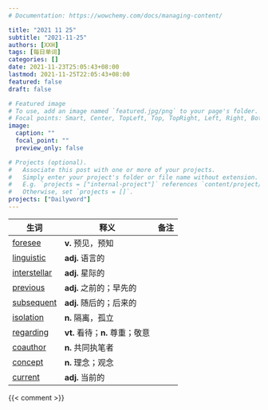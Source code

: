 ```yaml
---
# Documentation: https://wowchemy.com/docs/managing-content/

title: "2021 11 25"
subtitle: "2021-11-25"
authors: [XXH]
tags: [每日单词]
categories: []
date: 2021-11-23T25:05:43+08:00
lastmod: 2021-11-25T22:05:43+08:00
featured: false
draft: false

# Featured image
# To use, add an image named `featured.jpg/png` to your page's folder.
# Focal points: Smart, Center, TopLeft, Top, TopRight, Left, Right, BottomLeft, Bottom, BottomRight.
image:
  caption: ""
  focal_point: ""
  preview_only: false

# Projects (optional).
#   Associate this post with one or more of your projects.
#   Simply enter your project's folder or file name without extension.
#   E.g. `projects = ["internal-project"]` references `content/project/deep-learning/index.md`.
#   Otherwise, set `projects = []`.
projects: ["Dailyword"]
---
```


| 生词                                                      | 释义                            | 备注 |
| --------------------------------------------------------- | ------------------------------- | ---- |
| [foresee](http://www.youdao.com/w/eng/foresee/)           | **v.** 预见，预知               |      |
| [linguistic](http://www.youdao.com/w/eng/linguistic/)     | **adj.** 语言的                 |      |
| [interstellar](http://www.youdao.com/w/eng/interstellar/) | **adj.** 星际的                 |      |
| [previous](http://www.youdao.com/w/eng/previous/)         | **adj.** 之前的；早先的         |      |
| [subsequent](http://www.youdao.com/w/eng/subsequent/)     | **adj.** 随后的；后来的         |      |
| [isolation](http://www.youdao.com/w/eng/isolation/)       | **n.** 隔离，孤立               |      |
| [regarding](http://www.youdao.com/w/eng/regarding/)       | **vt.** 看待；**n.** 尊重；敬意 |      |
| [coauthor](http://www.youdao.com/w/eng/coauthor/)         | **n.** 共同执笔者               |      |
| [concept](http://www.youdao.com/w/eng/concept/)           | **n.** 理念；观念               |      |
| [current](http://www.youdao.com/w/eng/current/)           | **adj.** 当前的                 |      |

{{< comment >}}
